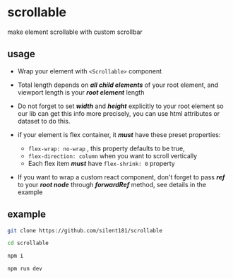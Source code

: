 # scrollable

make element scrollable with custom scrollbar

## usage

- Wrap your element with `<Scrollable>` component
- Total length depends on **_all child elements_** of your root element, and viewport length is your **_root element_** length
- Do not forget to set **_width_** and **_height_** explicitly to your root element so our lib can get this info more precisely, you can use html attributes or dataset to do this.
- if your element is flex container, it **_must_** have these preset properties:

  - `flex-wrap: no-wrap` , this property defaults to be true,
  - `flex-direction: column` when you want to scroll vertically
  - Each flex item **_must_** have `flex-shrink: 0` property

- If you want to wrap a custom react component, don't forget to pass **_ref_** to your **_root node_** through **_forwardRef_** method, see details in the example

## example

```bash
git clone https://github.com/silent181/scrollable

cd scrollable

npm i

npm run dev
```

